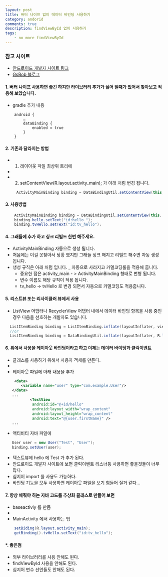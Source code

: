 ```yaml
---
layout: post
title: 버터 나이프 없이 데이터 바인딩 사용하기
category: andorid
comments: true
description: findViewById 없이 사용하기
tags:
    - no more findViewById
---
```




### 참고 사이트 
 - [안드로이드 개발자 사이트 링크](https://developer.android.com/topic/libraries/data-binding/index.html#studio_support)
 - [GsBob 블로그](http://gogorchg.tistory.com/entry/Android-DataBinding-findViewById-이제-안녕)


#### 1. 버터 나이프 사용하면 좋긴 하지만 라이브러리 추가가 싫어 질때가 있어서 찾아보고 적용해 보았습니다.
 - gradle 추가 내용

```grldle
    android {
        …
        dataBinding {
            enabled = true
        }
    }
```
 
#### 2. 기존과 달라지는 방법
 - 1. 레이아웃 파일 최상위 트리에 
  - <script src="https://gist.github.com/pyeongho/90ec3c115ae62ecc49f398f40b55e8d6.js"></script>
 
 - 2. setContentView(R.layout.activity_main); 가 아래 처럼 변경 됩니다.

```java
     ActivityMainBinding binding = DataBindingUtil.setContentView(this, R.layout.activity_main);
```

#### 3. 사용방법

```java
    ActivityMainBinding binding = DataBindingUtil.setContentView(this, R.layout.activity_main);
    binding.hello.setText("id:hello ");
    binding.tvHello.setText("id:tv_hello");
``` 

#### 4. 그래들에 추가 하고 싱크 리빌드 한번 해주세요.
 - ActivityMainBinding 자동으로 생성 됩니다. 
 - 처음에는 이걸 못찾아서 당황 했지만 그래들 싱크 해지고 리빌드 해주면 자동 생성 됩니다.
 - 생성 규칙은 아래 처럼 입니다. _ 자동으로 사라지고 카멜코딩룰을 적용해 줍니다.
   - 중요한 점은  activity_main - > ActivityMainBinding 형태로 변형 됩니다.
   - 변수 이름도 해당 규칙이 적용 됩니다. 
   - tv_hello -> tvHello 로 변경 되면서 자동으로 카멜코딩도 적용줍니다.

#### 5. 리스트뷰 또는 리사이클러 뷰에서 사용 
 - ListView 어댑터나 RecyclerView 어댑터 내에서 데이터 바인딩 항목을 사용 중인 경우 다음을 선호하는 개발자도 있습니다.
```java 
  ListItemBinding binding = ListItemBinding.inflate(layoutInflater, viewGroup, false);
  //or
  ListItemBinding binding = DataBindingUtil.inflate(layoutInflater, R.layout.list_item, viewGroup, false);
```

#### 6. 위에서 사용을 레이아웃 바인딩이라고 하고 이제는 데이터 바이딩과 클릭이벤트 
 - 클래스를 사용하기 위해서 사용자 객체를 만든다.
 - <script src="https://gist.github.com/pyeongho/8133adb6428e763ae8953edc56b5a680.js"></script>
 - 레이아웃 파일에 아래 내용을 추가

```xml  
    <data>
       <variable name="user" type="com.example.User"/>
   </data>
   ... 
           <TextView
            android:id="@+id/hello"
            android:layout_width="wrap_content"
            android:layout_height="wrap_content"
            android:text="@{user.firstName}" />
   ...         
``` 

 - 액티비티 자바 파일에

```java
   User user = new User("Test", "User");
   binding.setUser(user);
```

 - 텍스트뷰에 hello 에 Test 가 추가 된다.
 - 안드로이드 개발자 사이트에 보면 클릭이벤트 리스너등 사용하면 좋을것들이 너무 많다.
 - 심지어 import 룰 사용도 가능하다.
 - 바인딩 기능을 모두 사용하면 레이아웃 파일을 보기 힘들어 질거 같다...


#### 7. 항상 해줘야 하는 자바 코드를 추상화 클래스로 만들어 보면
 - baseactiviy 를 만듬
  - <script src="https://gist.github.com/pyeongho/ac55d87b879282327bbb60c2ab5874de.js"></script>
 - MainActivity 에서 사용하는 법

```java
    setBiding(R.layout.activity_main);
    getBinding().tvHello.setText("id:tv_hello");
```  

#### *. 좋은점
  - 외부 라이브러리를 사용 안해도 된다.
  - findViewById 사용을 안해도 된다.
  - 심지어 변수 선언들도 안해도 된다.
